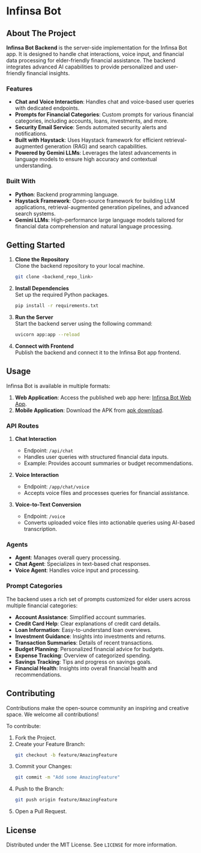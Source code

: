 # Infinsa Bot  

## About The Project 

**Infinsa Bot Backend** is the server-side implementation for the Infinsa Bot app. It is designed to handle chat interactions, voice input, and financial data processing for elder-friendly financial assistance. The backend integrates advanced AI capabilities to provide personalized and user-friendly financial insights.

### **Features**  

- **Chat and Voice Interaction**: Handles chat and voice-based user queries with dedicated endpoints.  
- **Prompts for Financial Categories**: Custom prompts for various financial categories, including accounts, loans, investments, and more.  
- **Security Email Service**: Sends automated security alerts and notifications.  
- **Built with Haystack**: Uses Haystack framework for efficient retrieval-augmented generation (RAG) and search capabilities.  
- **Powered by Gemini LLMs**: Leverages the latest advancements in language models to ensure high accuracy and contextual understanding.

### **Built With**  

- **Python**: Backend programming language.  
- **Haystack Framework**: Open-source framework for building LLM applications, retrieval-augmented generation pipelines, and advanced search systems.  
- **Gemini LLMs**: High-performance large language models tailored for financial data comprehension and natural language processing.  

## **Getting Started**  

1. **Clone the Repository**  
   Clone the backend repository to your local machine.  
   ```bash
   git clone <backend_repo_link>
   ```

2. **Install Dependencies**  
   Set up the required Python packages.  
   ```bash
   pip install -r requirements.txt
   ```

3. **Run the Server**  
   Start the backend server using the following command:  
   ```bash
   uvicorn app:app --reload
   ```

4. **Connect with Frontend**  
   Publish the backend and connect it to the Infinsa Bot app frontend.

## **Usage**  

Infinsa Bot is available in multiple formats:  
1. **Web Application**: Access the published web app here: [Infinsa Bot Web App](https://infinsa-bot-app.flutterflow.app/).  
2. **Mobile Application**: Download the APK from [apk download](https://github.com/MettaSurendhar/Infinsa-App/releases/download/v0.1.0-alpha/Infinsa.App-release.apk).


### **API Routes**  

1. **Chat Interaction**  
   - Endpoint: `/api/chat`  
   - Handles user queries with structured financial data inputs.  
   - Example: Provides account summaries or budget recommendations.  

2. **Voice Interaction**  
   - Endpoint: `/app/chat/voice`  
   - Accepts voice files and processes queries for financial assistance.  

3. **Voice-to-Text Conversion**  
   - Endpoint: `/voice`  
   - Converts uploaded voice files into actionable queries using AI-based transcription.  

### **Agents**  

- **Agent**: Manages overall query processing.  
- **Chat Agent**: Specializes in text-based chat responses.  
- **Voice Agent**: Handles voice input and processing.  


### **Prompt Categories**  

The backend uses a rich set of prompts customized for elder users across multiple financial categories:  

- **Account Assistance**: Simplified account summaries.  
- **Credit Card Help**: Clear explanations of credit card details.  
- **Loan Information**: Easy-to-understand loan overviews.  
- **Investment Guidance**: Insights into investments and returns.  
- **Transaction Summaries**: Details of recent transactions.  
- **Budget Planning**: Personalized financial advice for budgets.  
- **Expense Tracking**: Overview of categorized spending.  
- **Savings Tracking**: Tips and progress on savings goals.  
- **Financial Health**: Insights into overall financial health and recommendations.

## Contributing  
Contributions make the open-source community an inspiring and creative space. We welcome all contributions!  

To contribute:  
1. Fork the Project.  
2. Create your Feature Branch:  
   ```bash  
   git checkout -b feature/AmazingFeature  
   ```  
3. Commit your Changes:  
   ```bash  
   git commit -m "Add some AmazingFeature"  
   ```  
4. Push to the Branch:  
   ```bash  
   git push origin feature/AmazingFeature  
   ```  
5. Open a Pull Request.  

## License  
Distributed under the MIT License. See `LICENSE` for more information. 
